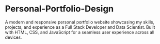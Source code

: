 # Personal-Portfolio-Design
A modern and responsive personal portfolio website showcasing my skills, projects, and experience as a Full Stack Developer and Data Scientist. Built with HTML, CSS, and JavaScript for a seamless user experience across all devices.
